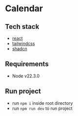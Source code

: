 # Calendar


## Tech stack

- [react](https://github.com/facebook/react)  
- [tailwindcss](https://github.com/tailwindlabs/tailwindcss)
- [shadcn](https://github.com/shadcn-ui/ui)

## Requirements
-  Node v22.3.0

## Run project

- run `npm i` inside root directory
- run `npm run dev` to run project